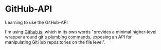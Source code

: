 # GitHub-API
Learning to use the GitHub-API


I'm using [Github.js](https://github.com/michael/github), which in its own words "provides a minimal higher-level wrapper around [git's plumbing commands](http://git-scm.com/book/en/Git-Internals-Plumbing-and-Porcelain), exposing an API for manipulating GitHub repositories on the file level".


